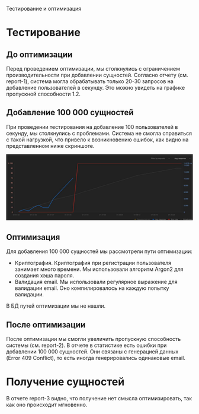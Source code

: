 Тестирование и оптимизация

# Тестирование

## До оптимизации

Перед проведением оптимизации, мы столкнулись с ограничением производительности при добавлении сущностей. 
Согласно отчету (см. report-1), система могла обрабатывать только 20-30 запросов на добавление пользователей 
в секунду. Это можно увидеть на графике пропускной способности 1.2. 

## Добавление 100 000 сущностей

При проведении тестирования на добавление 100 пользователей в секунду, мы столкнулись с проблемами. Система не смогла справиться с такой нагрузкой, 
что привело к возникновению ошибок, как видно на представленном ниже скриншоте.

![img.png](img.png) 

## Оптимизация

Для добавления 100 000 сущностей мы рассмотрели пути оптимизации:

- Криптография. Криптография при регистрации пользователя занимает много времени. Мы использовали алгоритм Argon2 для создания хэша пароля. 
- Валидация email. Мы использовали регулярное выражение для валидации email. Оно компилировалось на каждую попытку валидации.

В БД путей оптимизации мы не нашли.

## После оптимизации

После оптимизации мы смогли увеличить пропускную способность системы (см. report-2). В отчете в статистике есть ошибки
при добавлении 100 000 сущностей. Они связаны с генерацией данных (Error 409 Conflict), то есть иногда
генерировались одинаковые email.

# Получение сущностей

В отчете report-3 видно, что получение нет смысла оптимизировать, так как оно происходит мгновенно.